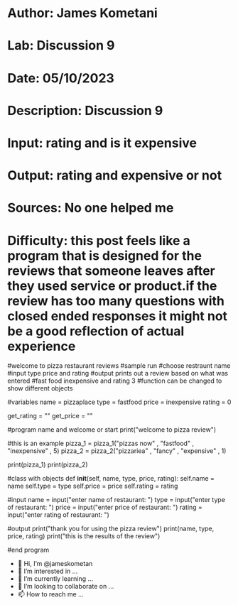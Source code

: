 # Author:           James Kometani
# Lab:              Discussion 9
# Date:             05/10/2023
# Description:      Discussion 9
# Input:            rating and is it expensive
# Output:           rating and expensive or not
# Sources:          No one helped me
# Difficulty:       this post feels like a program that is designed for the reviews that someone leaves after they used service or product.if the review has too many questions with closed ended responses it might not be a good reflection of actual experience

#welcome to pizza restaurant reviews
#sample run
#choose restraunt name
#input type price and rating
#output prints out a review based on what was entered
#fast food inexpensive and rating 3
#function can be changed to show different objects


#variables
name = pizzaplace
type = fastfood
price = inexpensive
rating = 0

get_rating = ""
get_price = ""

#program name and welcome or start
print("welcome to pizza review")

#this is an example
pizza_1 = pizza_1("pizzas now" , "fastfood" , "inexpensive" , 5)
pizza_2 = pizza_2("pizzariea" , "fancy" , "expensive" , 1)

print(pizza_1)
print(pizza_2)

#class with objects
def __init__(self, name, type, price, rating):
  self.name = name
  self.type = type
  self.price = price
  self.rating = rating

#input
name = input("enter name of restaurant: ")
type = input("enter type of restaurant: ")
price = input("enter price of restaurant: ")
rating = input("enter rating of restaurant: ")

#output
print("thank you for using the pizza review")
print(name, type, price, rating)
print("this is the results of the review")

#end program

- 👋 Hi, I’m @jameskometan
- 👀 I’m interested in ...
- 🌱 I’m currently learning ...
- 💞️ I’m looking to collaborate on ...
- 📫 How to reach me ...

<!---
jameskometan/jameskometan is a ✨ special ✨ repository because its `README.md` (this file) appears on your GitHub profile.
You can click the Preview link to take a look at your changes.
--->
